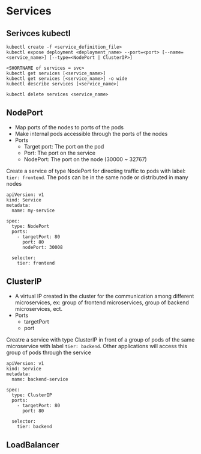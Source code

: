 # Services

## Serivces kubectl

```
kubectl create -f <service_definition_file>
kubectl expose deployment <deployment_name> --port=<port> [--name=<service_name>] [--type=<NodePort | ClusterIP>]

<SHORTNAME of services = svc>
kubectl get services [<service_name>] 
kubectl get services [<service_name>] -o wide
kubectl describe services [<service_name>]

kubectl delete services <service_name>
```

## NodePort

- Map ports of the nodes to ports of the pods
- Make internal pods accessible through the ports of the nodes
- Ports
  - Target port: The port on the pod
  - Port: The port on the service
  - NodePort: The port on the node (30000 ~ 32767)

Create a service of type NodePort for directing traffic to pods with label: `tier: frontend`. The pods can be in the same node or distributed in many nodes
```
apiVersion: v1
kind: Service
metadata:
  name: my-service

spec:
  type: NodePort
  ports:
    - targetPort: 80
      port: 80
      nodePort: 30008

  selector:
    tier: frontend
```

## ClusterIP

- A virtual IP created in the cluster for the communication among different microservices, ex: group of frontend microservices, group of backend microservices, ect.
- Ports
  - targetPort
  - port

Creatre a service with type ClusterIP in front of a group of pods of the same microservice with label `tier: backend`. Other applications will access this group of pods through the service
```
apiVersion: v1
kind: Service
metadata:
  name: backend-service

spec:
  type: ClusterIP
  ports:
    - targetPort: 80
      port: 80

  selector:
    tier: backend
```

## LoadBalancer
